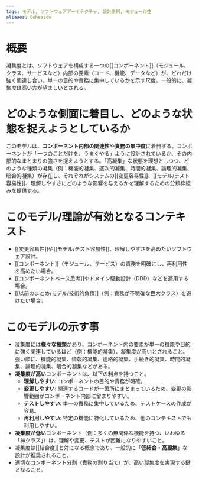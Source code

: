 ```yaml
---
tags: モデル, ソフトウェアアーキテクチャ, 設計原則, モジュール性
aliases: Cohesion
---
```


# 概要
凝集度とは、ソフトウェアを構成する一つの[[コンポーネント]]（モジュール、クラス、サービスなど）内部の要素（コード、機能、データなど）が、どれだけ強く関連し合い、単一の目的や責務に集中しているかを示す尺度。一般的に、凝集度は高い方が望ましいとされる。

# どのような側面に着目し、どのような状態を捉えようとしているか
このモデルは、**コンポーネント内部の関連性**や**責務の集中度**に着目する。コンポーネントが「一つのことだけを、うまくやる」ように設計されているか、その内部的なまとまりの強さを捉えようとする。「高凝集」な状態を理想としつつ、どのような種類の凝集（例：機能的凝集、逐次的凝集、時間的凝集、論理的凝集、暗合的凝集）が存在し、それぞれがシステムの[[変更容易性]]、[[モデル/テスト容易性]]、理解しやすさにどのような影響を与えるかを理解するための分類枠組みを提供する。

# このモデル/理論が有効となるコンテキスト
* [[変更容易性]]や[[モデル/テスト容易性]]、理解しやすさを高めたいソフトウェア設計。
* [[コンポーネント]]（モジュール、サービス）の責務を明確にし、再利用性を高めたい場合。
* [[コンポーネントベース思考]]やドメイン駆動設計（DDD）などを適用する場合。
* [[以前のまとめ/モデル/技術的負債]]（例：責務が不明確な巨大クラス）を避けたい場合。

# このモデルの示す事
* 凝集度には**様々な種類**があり、コンポーネント内の要素が単一の機能や目的に強く関連しているほど（例：機能的凝集）、凝集度が高いとされること。強い順に、機能的凝集、情報的凝集、連絡的凝集、手続き的凝集、時間的凝集、論理的凝集、暗合的凝集などがある。
* **凝集度が高い**コンポーネントは、以下の利点を持つこと。
    * **理解しやすい**: コンポーネントの目的や責務が明確。
    * **変更しやすい**: 関連するコードが一箇所にまとまっているため、変更の影響範囲がコンポーネント内部に留まりやすい。
    * **テストしやすい**: 単一の責務に集中しているため、テストケースの作成が容易。
    * **再利用しやすい**: 特定の機能に特化しているため、他のコンテキストでも利用しやすい。
* **凝集度が低い**コンポーネント（例：多くの無関係な機能を持つ、いわゆる「神クラス」）は、理解や変更、テストが困難になりやすいこと。
* 凝集度は[[結合度]]と対になる概念であり、一般的に「**低結合・高凝集**」な設計が推奨されること。
* 適切なコンポーネント分割（責務の割り当て）が、高い凝集度を実現する鍵となること。